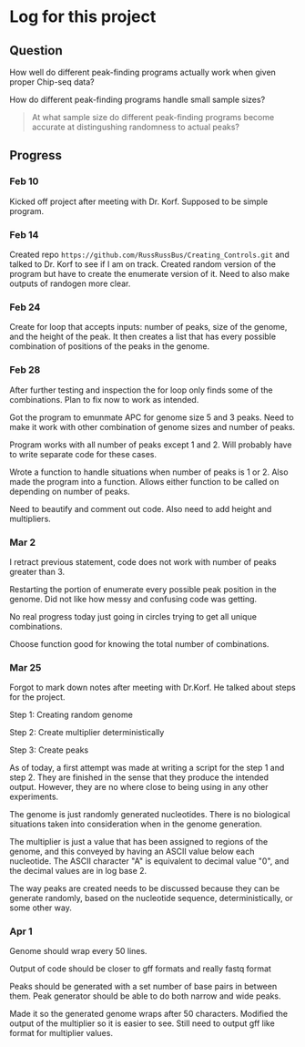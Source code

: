 # Log for this project
## Question
How well do different peak-finding programs actually work when given proper Chip-seq data?

How do different peak-finding programs handle small sample sizes?
> At what sample size do different peak-finding programs become accurate at distingushing randomness to actual peaks?

## Progress
### Feb 10
Kicked off project after meeting with Dr. Korf. Supposed to be simple program.

### Feb 14
Created repo `https://github.com/RussRussBus/Creating_Controls.git` and talked to Dr. Korf to see if I am on track. Created random version of the program but have to create the enumerate version of it. Need to also make outputs of randogen more clear.

### Feb 24
Create for loop that accepts inputs: number of peaks, size of the genome, and the height of the peak. It then creates a list that has every possible combination of positions of the peaks in the genome.

### Feb 28
After further testing and inspection the for loop only finds some of the combinations. Plan to fix now to work as intended.

Got the program to emunmate APC for genome size 5 and 3 peaks. Need to make it work with other combination of genome sizes and number of peaks.

Program works with all number of peaks except 1 and 2. Will probably have to write separate code for these cases.

Wrote a function to handle situations when number of peaks is 1 or 2. Also made the program into a function. Allows either function to be called on depending on number of peaks.

Need to beautify and comment out code. Also need to add height and multipliers.

### Mar 2
I retract previous statement, code does not work with number of peaks greater than 3.

Restarting the portion of enumerate every possible peak position in the genome. Did not like how messy and confusing code was getting.

No real progress today just going in circles trying to get all unique combinations.

Choose function good for knowing the total number of combinations.

### Mar 25
Forgot to mark down notes after meeting with Dr.Korf. He talked about steps for the project.

Step 1: Creating random genome

Step 2: Create multiplier deterministically

Step 3: Create peaks

As of today, a first attempt was made at writing a script for the step 1 and step 2. They are finished in the sense that they produce the intended output. However, they are no where close to being using in any other experiments.

The genome is just randomly generated nucleotides. There is no biological situations taken into consideration when in the genome generation.

The multiplier is just a value that has been assigned to regions of the genome, and this conveyed by having an ASCII value below each nucleotide. The ASCII character "A" is equivalent to decimal value "0", and the decimal values are in log base 2.

The way peaks are created needs to be discussed because they can be generate randomly, based on the nucleotide sequence, deterministically, or some other way.

### Apr 1
Genome should wrap every 50 lines.

Output of code should be closer to gff formats and really fastq format

Peaks should be generated with a set number of base pairs in between them. Peak generator should be able to do both narrow and wide peaks.

Made it so the generated genome wraps after 50 characters. Modified the output of the multiplier so it is easier to see. Still need to output gff like format for multiplier values.